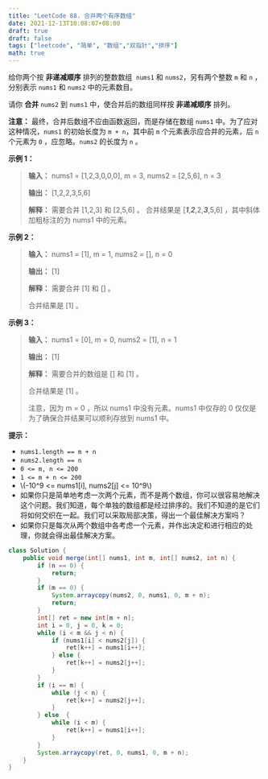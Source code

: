 ```yaml
---
title: "LeetCode 88. 合并两个有序数组"
date: 2021-12-13T10:08:07+08:00
draft: true
draft: false
tags: ["leetcode", "简单", "数组","双指针","排序"]
math: true
---
```


给你两个按 **非递减顺序** 排列的整数数组  `nums1` 和 `nums2`，另有两个整数 `m` 和 `n` ，分别表示 `nums1` 和 `nums2` 中的元素数目。

请你 **合并** `nums2` 到 `nums1` 中，使合并后的数组同样按 **非递减顺序** 排列。

<!--more-->

**注意：** 最终，合并后数组不应由函数返回，而是存储在数组 `nums1` 中。为了应对这种情况，`nums1` 的初始长度为 `m + n`，其中前 `m` 个元素表示应合并的元素，后 `n` 个元素为 `0` ，应忽略。`nums2` 的长度为 `n` 。

**示例 1：**

> **输入：** nums1 = [1,2,3,0,0,0], m = 3, nums2 = [2,5,6], n = 3
> 
> **输出：** [1,2,2,3,5,6]
> 
> **解释：** 需要合并 [1,2,3] 和 [2,5,6] 。
> 合并结果是 [***1***,***2***,2,***3***,5,6] ，其中斜体加粗标注的为 nums1 中的元素。

**示例 2：**

> **输入：** nums1 = [1], m = 1, nums2 = [], n = 0
> 
> **输出：** [1]
> 
> **解释：** 需要合并 [1] 和 [] 。
> 
> 合并结果是 [1] 。

**示例 3：**

> **输入：** nums1 = [0], m = 0, nums2 = [1], n = 1
> 
> **输出：** [1]
> 
> **解释：** 需要合并的数组是 [] 和 [1] 。
> 
> 合并结果是 [1] 。
> 
> 注意，因为 m = 0 ，所以 nums1 中没有元素。nums1 中仅存的 0 仅仅是为了确保合并结果可以顺利存放到 nums1 中。

**提示：**

- `nums1.length == m + n`
- `nums2.length == n`
- `0 <= m, n <= 200`
- `1 <= m + n <= 200`
- \\(-10^9 <= nums1[i], nums2[j] <= 10^9\\)
- 如果你只是简单地考虑一次两个元素，而不是两个数组，你可以很容易地解决这个问题。我们知道，每个单独的数组都是经过排序的。我们不知道的是它们将如何交织在一起。我们可以采取局部决策，得出一个最佳解决方案吗？
- 如果你只是每次从两个数组中各考虑一个元素，并作出决定和进行相应的处理，你就会得出最佳解决方案。

```java
class Solution {
    public void merge(int[] nums1, int m, int[] nums2, int n) {
        if (n == 0) {
            return;
        }
        if (m == 0) {
            System.arraycopy(nums2, 0, nums1, 0, m + n);
            return;
        }
        int[] ret = new int[m + n];
        int i = 0, j = 0, k = 0;
        while (i < m && j < n) {
            if (nums1[i] < nums2[j]) {
                ret[k++] = nums1[i++];
            } else {
                ret[k++] = nums2[j++];
            }
        }
        if (i == m) {
            while (j < n) {
                ret[k++] = nums2[j++];
            }
        } else  {
            while (i < m) {
                ret[k++] = nums1[i++];
            }
        }
        System.arraycopy(ret, 0, nums1, 0, m + n);
    }
}
```

